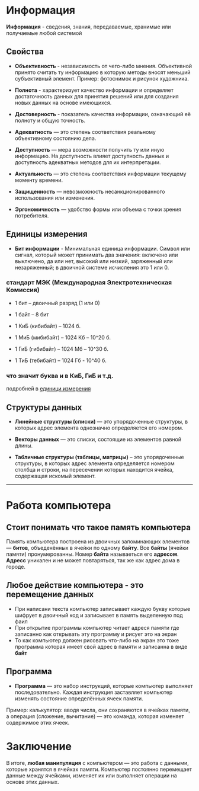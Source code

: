 # Информация
**Информация** - сведения, знания, передаваемые, хранимые или получаемые любой системой

## Свойства
* **Объективность** - независимость от чего-либо мнения. Объективной принято считать ту информацию в которую методы вносят меньший субъективный элемент. 
Пример: фотоснимок и рисунок художника.

* **Полнота** - характеризует качество информации и определяет достаточность данных для принятия решений или для создания новых данных на основе имеющихся.

* **Достоверность** - показатель качества информации, означающий её полноту и общую точность.

* **Адекватность** — это степень соответствия реальному объективному состоянию дела.

* **Доступность** — мера возможности получить ту или иную информацию. На доступность влияет доступность данных и доступность адекватных методов для их интерпретации.

* **Актуальность** — это степень соответствия информации текущему моменту времени.

* **Защищенность** — невозможность несанкционированного использования или изменения.

* **Эргономичность** — удобство формы или объема с точки зрения потребителя.

## Единицы измерения

* **Бит информации** - Минимальная единица информации. Символ или сигнал, который может принимать два значения: включено или выключено, да или нет, высокий или низкий, заряженный или незаряженный; в двоичной системе исчисления это 1 или 0.

### стандарт МЭК (Международная Электротехническая Комиссия)
* 1 бит – двоичный разряд (1 или 0) 

* 1 байт – 8 бит 

* 1 КиБ (кибибайт) – 1024 б.

* 1 МиБ (мибибайт) – 1024 Кб – 10^20 б.

* 1 ГиБ (гибибайт) – 1024 Мб – 10^30 б.

* 1 ТиБ (тебибайт) – 1024 Гб - 10^40 б.

### что значит буква **и** в **КиБ**, **ГиБ** и т.д.
подробней в [единици измерения](MEASURE_UNITS.md)

## Структуры данных

* **Линейные структуры (списки)** — это упорядоченные структуры, в которых адрес элемента однозначно определяется его номером.

* **Векторы данных** — это списки, состоящие из элементов равной длины.

* **Табличные структуры (таблицы, матрицы)** – это упорядоченные структуры, в которых адрес элемента определяется номером столбца и строки, на пересечении которых находится ячейка, содержащая искомый элемент.

---

# Работа компьютера
## Стоит понимать что такое память компьютера
Память компьютера построена из двоичных запоминающих элементов — **битов**, объеденённых в ячейки по одному **байту**. Все **байты** (ячейки памяти) пронумерованны. Номер **байта** называеться его **адресом**. **Адресс** уникален и не может повтаряться, так же как адрес дома в городе.

## Любое действие компьютера - это перемещение данных
* При написани текста компьютер записывает каждую букву которые шифрует в двоичный код и записывает в память выделенную под фаил
* При открытие программы компьютер читает адреся памяти где записанно как открывать эту программу и рисует это на экран
* То как компьютер должен рисовать что-либо на экран это тоже программа которая имеет свой адрес в памяти и записанна в виде **байт**

## Программа 
* **Программа** — это набор инструкций, которые компьютер выполняет последовательно. Каждая инструкция заставляет компьютер изменять состояние определённых ячеек памяти.

Пример: калькулятор: вводя числа, они сохраняются в ячейках памяти, а операция (сложение, вычитание) — это команда, которая изменяет содержимое этих ячеек.

# Заключение
В итоге, **любая манипуляция** с компьютером — это работа с данными, которые хранятся в ячейках памяти. Компьютер постоянно перемещает данные между ячейками, изменяет их или выполняет операции на основе этих данных.

<!--
```
|                             ДВОЙНОЕ СЛОВО                             |
|--------|--------|--------|--------|--------|--------|--------|--------|
|               СЛОВО               |               СЛОВО               |
|--------|--------|--------|--------|--------|--------|--------|--------|
|    ПОЛУСЛОВО    |    ПОЛУСЛОВО    |    ПОЛУСЛОВО    |    ПОЛУСЛОВО    |
|--------|--------|--------|--------|--------|--------|--------|--------|
| Байт 0 | Байт 1 | Байт 2 | Байт 3 | Байт 4 | Байт 5 | Байт 6 | Байт 7 |
```
-->
